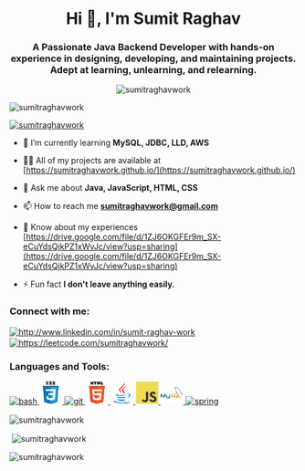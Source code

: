 <h1 align="center">Hi 👋, I'm Sumit Raghav</h1>
<h3 align="center">A Passionate Java Backend Developer with hands-on experience in designing, developing, and maintaining projects. Adept at learning, unlearning, and relearning.</h3>
<p align="center"> <img src="https://camo.githubusercontent.com/2b526261e88935a5671e4a20a23e230c06dc6e9192706fa9d40190bf0f58a050/68747470733a2f2f692e70696e696d672e636f6d2f6f726967696e616c732f66612f37622f34622f66613762346264633362326637336537343965356332633634366434616531332e676966" alt="sumitraghavwork" /> </p>

<p align="left"> <img src="https://komarev.com/ghpvc/?username=sumitraghavwork&label=Profile%20views&color=0e75b6&style=flat" alt="sumitraghavwork" /> </p>

<p align="left"> <a href="https://github.com/ryo-ma/github-profile-trophy"><img src="https://github-profile-trophy.vercel.app/?username=sumitraghavwork" alt="sumitraghavwork" /></a> </p>

- 🌱 I’m currently learning **MySQL, JDBC, LLD, AWS**

- 👨‍💻 All of my projects are available at [https://sumitraghavwork.github.io/](https://sumitraghavwork.github.io/)

- 💬 Ask me about **Java, JavaScript, HTML, CSS**

- 📫 How to reach me **sumitraghavwork@gmail.com**

- 📄 Know about my experiences [https://drive.google.com/file/d/1ZJ6OKGFEr9m_SX-eCuYdsQjkPZ1xWvJc/view?usp=sharing](https://drive.google.com/file/d/1ZJ6OKGFEr9m_SX-eCuYdsQjkPZ1xWvJc/view?usp=sharing)

- ⚡ Fun fact **I don't leave anything easily.**

<h3 align="left">Connect with me:</h3>
<p align="left">
<a href="https://linkedin.com/in/http://www.linkedin.com/in/sumit-raghav-work" target="blank"><img align="center" src="https://raw.githubusercontent.com/rahuldkjain/github-profile-readme-generator/master/src/images/icons/Social/linked-in-alt.svg" alt="http://www.linkedin.com/in/sumit-raghav-work" height="30" width="40" /></a>
<a href="https://www.leetcode.com/https://leetcode.com/sumitraghavwork/" target="blank"><img align="center" src="https://raw.githubusercontent.com/rahuldkjain/github-profile-readme-generator/master/src/images/icons/Social/leet-code.svg" alt="https://leetcode.com/sumitraghavwork/" height="30" width="40" /></a>
</p>

<h3 align="left">Languages and Tools:</h3>
<p align="left"> <a href="https://www.gnu.org/software/bash/" target="_blank" rel="noreferrer"> <img src="https://www.vectorlogo.zone/logos/gnu_bash/gnu_bash-icon.svg" alt="bash" width="40" height="40"/> </a> <a href="https://www.w3schools.com/css/" target="_blank" rel="noreferrer"> <img src="https://raw.githubusercontent.com/devicons/devicon/master/icons/css3/css3-original-wordmark.svg" alt="css3" width="40" height="40"/> </a> <a href="https://git-scm.com/" target="_blank" rel="noreferrer"> <img src="https://www.vectorlogo.zone/logos/git-scm/git-scm-icon.svg" alt="git" width="40" height="40"/> </a> <a href="https://www.w3.org/html/" target="_blank" rel="noreferrer"> <img src="https://raw.githubusercontent.com/devicons/devicon/master/icons/html5/html5-original-wordmark.svg" alt="html5" width="40" height="40"/> </a> <a href="https://www.java.com" target="_blank" rel="noreferrer"> <img src="https://raw.githubusercontent.com/devicons/devicon/master/icons/java/java-original.svg" alt="java" width="40" height="40"/> </a> <a href="https://developer.mozilla.org/en-US/docs/Web/JavaScript" target="_blank" rel="noreferrer"> <img src="https://raw.githubusercontent.com/devicons/devicon/master/icons/javascript/javascript-original.svg" alt="javascript" width="40" height="40"/> </a> <a href="https://www.mysql.com/" target="_blank" rel="noreferrer"> <img src="https://raw.githubusercontent.com/devicons/devicon/master/icons/mysql/mysql-original-wordmark.svg" alt="mysql" width="40" height="40"/> </a> <a href="https://spring.io/" target="_blank" rel="noreferrer"> <img src="https://www.vectorlogo.zone/logos/springio/springio-icon.svg" alt="spring" width="40" height="40"/> </a> </p>

<p><img align="center" src="https://github-readme-stats.vercel.app/api/top-langs?username=sumitraghavwork&show_icons=true&locale=en&layout=compact" alt="sumitraghavwork" /></p>

<p>&nbsp;<img align="center" src="https://github-readme-stats.vercel.app/api?username=sumitraghavwork&show_icons=true&locale=en" alt="sumitraghavwork" /></p>

<p><img align="center" src="https://github-readme-streak-stats.herokuapp.com/?user=sumitraghavwork&" alt="sumitraghavwork" /></p>
